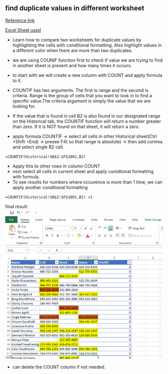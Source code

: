 
## find duplicate values in different worksheet

[Reference link](https://www.excelcampus.com/tips/compare-sheets-duplicates)

[Excel Sheet used](images/1.1_compare_values_different_worksheet.xlsx)

- Learn how to compare two worksheets for duplicate values by highlighting the cells with conditional formatting.  Also highlight values in a different color when there are more than two duplicates.

- we are using COUNIF function first to check if value we are trying to find in another sheet is present and how many times it occurs. 
- to start with we will create a new column with COUNT and apply formula to it. 
- COUNTIF has two arguments. The first is range and the second is criteria. Range is the group of cells that you want to look in to find a specific value.The criteria argument is simply the value that we are looking for.
- If the value that is found in cell B2 is also found in our designated range on the Historical tab, the COUNTIF function will return a number greater than zero. If it is NOT found on that sheet, it will return a zero.
- apply formula COUNTIF -> select all cells in other Historical sheet(Ctrl +Shift +End) -> presee F4( so that range is absolute) -> then add comma and select single B2 cell. 
```text
=COUNTIF(Historical!$B$2:$F$1001,B2)
```


- Apply this to other rows in column COUNT
- next select all cells in current sheet and apply conidtional formatting with formula. 
- To see results for numbers where occurence is more than 1 time, we can apply another conditional formatting
```text
=COUNTIF(Historical!$B$2:$F$1001,B2) >1
```

final result:
![img.png](images/1.1.1.png)

- can delete the COUNT column if not needed.